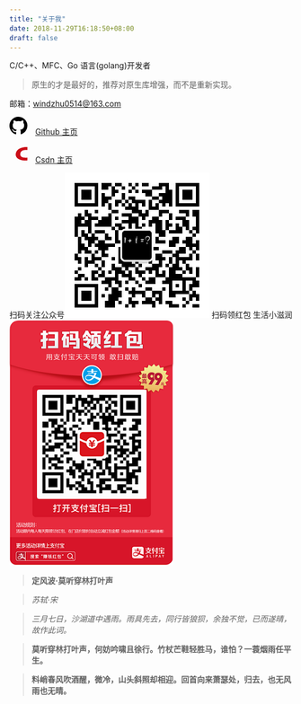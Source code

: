 ```yaml
---
title: "关于我"
date: 2018-11-29T16:18:50+08:00
draft: false
---
```


C/C++、MFC、Go 语言(golang)开发者

> 原生的才是最好的，推荐对原生库增强，而不是重新实现。

邮箱：windzhu0514@163.com

<svg height="32" width="32" viewBox="0 0 16 16" aria-hidden="true"><path fill-rule="evenodd" d="M8 0C3.58 0 0 3.58 0 8c0 3.54 2.29 6.53 5.47 7.59.4.07.55-.17.55-.38 0-.19-.01-.82-.01-1.49-2.01.37-2.53-.49-2.69-.94-.09-.23-.48-.94-.82-1.13-.28-.15-.68-.52-.01-.53.63-.01 1.08.58 1.23.82.72 1.21 1.87.87 2.33.66.07-.52.28-.87.51-1.07-1.78-.2-3.64-.89-3.64-3.95 0-.87.31-1.59.82-2.15-.08-.2-.36-1.02.08-2.12 0 0 .67-.21 2.2.82.64-.18 1.32-.27 2-.27.68 0 1.36.09 2 .27 1.53-1.04 2.2-.82 2.2-.82.44 1.1.16 1.92.08 2.12.51.56.82 1.27.82 2.15 0 3.07-1.87 3.75-3.65 3.95.29.25.54.73.54 1.48 0 1.07-.01 1.93-.01 2.2 0 .21.15.46.55.38A8.013 8.013 0 0 0 16 8c0-4.42-3.58-8-8-8z"></path></svg>　[Github 主页](https://github.com/windzhu0514)

<svg height="32" width="32" viewBox="0 0 1024 1024" aria-hidden="true"><path d="M1109.8678928 870.30336371c-41.10704503 14.25116203-126.26313639 23.96786342-245.23874671 23.96786342-342.13585224 0-526.8071603-160.59548129-504.97157302-372.90540663C385.78470347 268.40769434 659.36382925 126.08500985 958.9081404 126.08500985c116.00661824 0 184.32042718 9.33882968 248.31570215 24.99351522l-20.5400271 170.42014604c-42.56455024-14.33213455-142.32268451-27.50366309-223.07926938-27.50366311-176.25016686 0-325.94134993 52.49717834-343.10752238 218.57179958-15.30380469 148.50358623 89.7715245 219.48948804 288.04621451 219.48948804 69.0155707 0 170.77102691-9.8786464 217.81605614-24.15679928l-16.49140154 162.40386737z" fill="#CA0C16"></path></svg>　[Csdn 主页](https://blog.csdn.net/windzhu0514)

扫码关注公众号![](/images/qrcode_for_gh_1cc9b31082be_258.jpg)
扫码领红包 生活小滋润![](/images/zfb_red_package_20181206094935.png)


> **定风波·莫听穿林打叶声**

> _苏轼·宋_

> _三月七日，沙湖道中遇雨。雨具先去，同行皆狼狈，余独不觉，已而遂晴，故作此词。_

> **莫听穿林打叶声，何妨吟啸且徐行。竹杖芒鞋轻胜马，谁怕？一蓑烟雨任平生。**

> **料峭春风吹酒醒，微冷，山头斜照却相迎。回首向来萧瑟处，归去，也无风雨也无晴。**